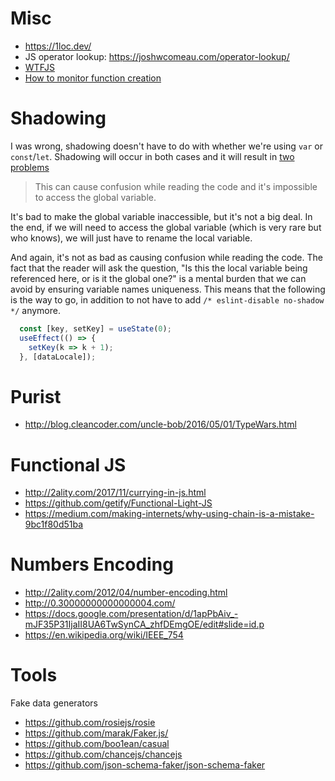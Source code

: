 # Misc

- https://1loc.dev/
- JS operator lookup: https://joshwcomeau.com/operator-lookup/
- [WTFJS](https://github.com/denysdovhan/wtfjs)
- [How to monitor function creation](https://nikgrozev.com/2019/04/07/reacts-usecallback-and-usememo-hooks-by-example/)

# Shadowing

I was wrong, shadowing doesn't have to do with whether we're using `var` or `const`/`let`. Shadowing will occur in both cases and it will result in [two problems](https://eslint.org/docs/rules/no-shadow#top)

> This can cause confusion while reading the code and it's impossible to access the global variable.

It's bad to make the global variable inaccessible, but it's not a big deal. In the end, if we will need to access the global variable (which is very rare but who knows), we will just have to rename the local variable.

And again, it's not as bad as causing confusion while reading the code. The fact that the reader will ask the question, "Is this the local variable being referenced here, or is it the global one?" is a mental burden that we can avoid by ensuring variable names uniqueness. This means that the following is the way to go, in addition to not have to add `/* eslint-disable no-shadow */` anymore.

```js
  const [key, setKey] = useState(0);
  useEffect(() => {
    setKey(k => k + 1);
  }, [dataLocale]);
```

# Purist

- http://blog.cleancoder.com/uncle-bob/2016/05/01/TypeWars.html

# Functional JS

- http://2ality.com/2017/11/currying-in-js.html
- https://github.com/getify/Functional-Light-JS
- https://medium.com/making-internets/why-using-chain-is-a-mistake-9bc1f80d51ba

# Numbers Encoding

- http://2ality.com/2012/04/number-encoding.html
- http://0.30000000000000004.com/
- https://docs.google.com/presentation/d/1apPbAiv_-mJF35P31IjaII8UA6TwSynCA_zhfDEmgOE/edit#slide=id.p
- https://en.wikipedia.org/wiki/IEEE_754

# Tools

Fake data generators

- https://github.com/rosiejs/rosie
- https://github.com/marak/Faker.js/
- https://github.com/boo1ean/casual
- https://github.com/chancejs/chancejs
- https://github.com/json-schema-faker/json-schema-faker
